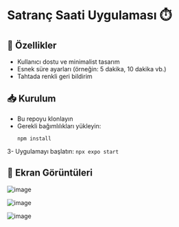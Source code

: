 # Satranç Saati Uygulaması ⏱️

## 🚀 Özellikler

- Kullanıcı dostu ve minimalist tasarım
- Esnek süre ayarları (örneğin: 5 dakika, 10 dakika vb.)
- Tahtada renkli geri bildirim
  
## 📥 Kurulum
- Bu repoyu klonlayın
- Gerekli bağımlılıkları yükleyin:
    ```
    npm install
    ```
 3- Uygulamayı başlatın:
    ```
    npx expo start
    ```
## 📸 Ekran Görüntüleri

  ![image](https://github.com/user-attachments/assets/c71de9fd-648d-4411-b873-484f9d1cafe3)

  ![image](https://github.com/user-attachments/assets/10a8d79d-de2a-48d5-bc05-4c2b8ee6f061)

  ![image](https://github.com/user-attachments/assets/bf1eb44a-4ba2-4689-b88a-224ee00ee4f1)


  

